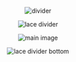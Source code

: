 <p align="center">
  <img src="ссылка_на_изображение_1.png" alt="divider" />
</p>

<p align="center">
  <img src="ссылка_на_изображение_2.png" alt="lace divider" />
</p>

<p align="center">
  <img src="https://i.pinimg.com/originals/f5/38/40/f538403f46f2caa7f91868e0f6f59e0c.jpg" alt="main image" />
</p>

<p align="center">
  <img src="ссылка_на_изображение_2.png" alt="lace divider bottom" />
</p>
